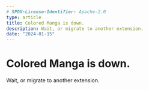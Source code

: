 ```yaml
---
# SPDX-License-Identifier: Apache-2.0
type: article
title: Colored Manga is down.
description: Wait, or migrate to another extension.
date: "2024-01-15"
---
```


# Colored Manga is down.
Wait, or migrate to another extension.

